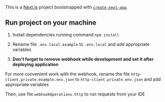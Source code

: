 This is a [Next.js](https://nextjs.org/) project bootstrapped with [`create-next-app`](https://github.com/vercel/next.js/tree/canary/packages/create-next-app).

## Run project on your machine

1. Install dependencies running command `npm install`

2. Rename file `.env.local.example` to `.env.local` and add appropriate variables

3. **Don't forget to remove webhook while development and set it after deploying application**

For more convenient work with the webhook, rename the file `http-client.private.example.env.json` to `http-client.private.env.json` and add appropriate variables

Then, use file `webhookOperations.http` to run requests from your IDE
